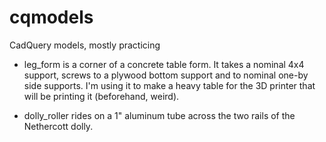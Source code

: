 # cqmodels
CadQuery models, mostly practicing

 * leg_form is a corner of a concrete table form. It takes a nominal 4x4
   support, screws to a plywood bottom support and to nominal one-by side
   supports. I'm using it to make a heavy table for the 3D printer that will be
   printing it (beforehand, weird).
   
 * dolly_roller rides on a 1" aluminum tube across the two rails of
   the Nethercott dolly.
